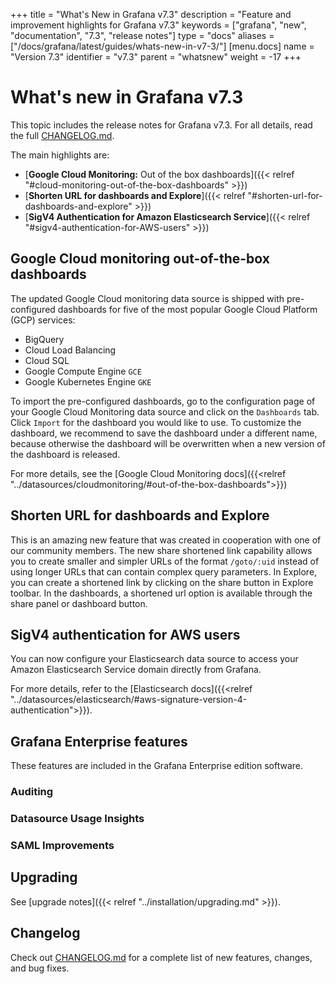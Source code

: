 +++
title = "What's New in Grafana v7.3"
description = "Feature and improvement highlights for Grafana v7.3"
keywords = ["grafana", "new", "documentation", "7.3", "release notes"]
type = "docs"
aliases = ["/docs/grafana/latest/guides/whats-new-in-v7-3/"]
[menu.docs]
name = "Version 7.3"
identifier = "v7.3"
parent = "whatsnew"
weight = -17
+++

# What's new in Grafana v7.3

This topic includes the release notes for Grafana v7.3. For all details, read the full [CHANGELOG.md](https://github.com/grafana/grafana/blob/master/CHANGELOG.md).

The main highlights are:

- [**Google Cloud Monitoring:** Out of the box dashboards]({{< relref "#cloud-monitoring-out-of-the-box-dashboards" >}})
- [**Shorten URL for dashboards and Explore**]({{< relref "#shorten-url-for-dashboards-and-explore" >}})
- [**SigV4 Authentication for Amazon Elasticsearch Service**]({{< relref "#sigv4-authentication-for-AWS-users" >}})

## Google Cloud monitoring out-of-the-box dashboards

The updated Google Cloud monitoring data source is shipped with pre-configured dashboards for five of the most popular Google Cloud Platform (GCP) services:

- BigQuery
- Cloud Load Balancing
- Cloud SQL
- Google Compute Engine `GCE`
- Google Kubernetes Engine `GKE`

To import the pre-configured dashboards, go to the configuration page of your Google Cloud Monitoring data source and click on the `Dashboards` tab. Click `Import` for the dashboard you would like to use. To customize the dashboard, we recommend to save the dashboard under a different name, because otherwise the dashboard will be overwritten when a new version of the dashboard is released.

For more details, see the [Google Cloud Monitoring docs]({{<relref "../datasources/cloudmonitoring/#out-of-the-box-dashboards">}})

## Shorten URL for dashboards and Explore

This is an amazing new feature that was created in cooperation with one of our community members. The new share shortened link capability allows you to create smaller and simpler URLs of the format `/goto/:uid` instead of using longer URLs that can contain complex query parameters. In Explore, you can create a shortened link by clicking on the share button in Explore toolbar. In the dashboards, a shortened url option is available through the share panel or dashboard button.

## SigV4 authentication for AWS users

You can now configure your Elasticsearch data source to access your Amazon Elasticsearch Service domain directly from Grafana.

For more details, refer to the [Elasticsearch docs]({{<relref "../datasources/elasticsearch/#aws-signature-version-4-authentication">}}).

## Grafana Enterprise features

These features are included in the Grafana Enterprise edition software.

### Auditing

### Datasource Usage Insights

### SAML Improvements

## Upgrading

See [upgrade notes]({{< relref "../installation/upgrading.md" >}}).

## Changelog

Check out [CHANGELOG.md](https://github.com/grafana/grafana/blob/master/CHANGELOG.md) for a complete list of new features, changes, and bug fixes.

<!-- BEGIN Optimal Workshop Intercept Snippet --><div id='owInviteSnippet' style='position:fixed;right:20px;bottom:20px;width:280px;padding:20px;margin:0;border-radius:6px;background:#1857B8;color:#F7F8FA;text-align:left;z-index:2200000000;opacity:0;transition:opacity 500ms;-webkit-transition:opacity 500ms;display:none;'><div id='owInviteMessage' style='padding:0;margin:0 0 20px 0;font-size:16px;'>Got a spare two and a half minutes to help us improve the docs?</div><a id='owInviteOk' href='https://Grafana.optimalworkshop.com/questions/grafana-docs?tag=docs&utm_medium=intercept' onclick='this.parentNode.style.display="none";' target='_blank' style='color:#F7FAFF;font-size:16px;font-weight:bold;text-decoration:underline;'>Yes, I&#x27;ll help</a><a id='owInviteCancel' href='javascript:void(0)' onclick='this.parentNode.style.display="none";' style='color:#F7F8FA;font-size:14px;text-decoration:underline;float:right;'>Close</a></div><script>var owOnload=function(){if(-1==document.cookie.indexOf('ow-intercept-quiz-4ior230e')){var o=new XMLHttpRequest;o.onloadend=function(){try{var o=document.getElementById('owInviteSnippet');var date=new Date();date.setMonth(date.getMonth()+1);this.response&&JSON.parse(this.response).active===!0&&(document.cookie='ow-intercept-quiz-4ior230e=Done;path=/;expires='+date.toUTCString()+';',setTimeout(function(){o.style.display='block',o.style.opacity=1},2e3))}catch(e){}},o.open('POST','https://app.optimalworkshop.com/survey_status/questions/4ior230e/active'),o.send()}};if(window.addEventListener){window.addEventListener('load',function(){owOnload();});}else if(window.attachEvent){window.attachEvent('onload',function(){owOnload();});}</script><!-- END Optimal Workshop snippet -->
